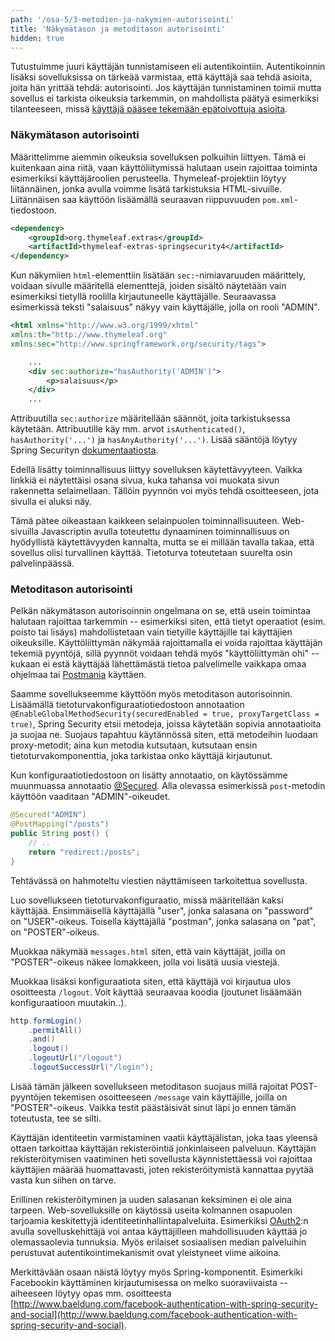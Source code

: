 ```yaml
---
path: '/osa-5/3-metodien-ja-nakymien-autorisointi'
title: 'Näkymätason ja metoditason autorisointi'
hidden: true
---
```



Tutustuimme juuri käyttäjän tunnistamiseen eli autentikointiin. Autentikoinnin lisäksi sovelluksissa on tärkeää varmistaa, että käyttäjä saa tehdä asioita, joita hän yrittää tehdä: autorisointi. Jos käyttäjän tunnistaminen toimii mutta sovellus ei tarkista oikeuksia tarkemmin, on mahdollista päätyä esimerkiksi tilanteeseen, missä [käyttäjä pääsee tekemään epätoivottuja asioita](https://www.telegraph.co.uk/technology/facebook/10251869/Mark-Zuckerberg-Facebook-profile-page-hacked.html).


### Näkymätason autorisointi

Määrittelimme aiemmin oikeuksia sovelluksen polkuihin liittyen. Tämä ei kuitenkaan aina riitä, vaan käyttöliitymissä halutaan usein rajoittaa toiminta esimerkiksi käyttäjäroolien perusteella. Thymeleaf-projektiin löytyy liitännäinen, jonka avulla voimme lisätä tarkistuksia HTML-sivuille. Liitännäisen saa käyttöön lisäämällä seuraavan riippuvuuden `pom.xml`-tiedostoon.

```xml
<dependency>
    <groupId>org.thymeleaf.extras</groupId>
    <artifactId>thymeleaf-extras-springsecurity4</artifactId>
</dependency>
```

Kun näkymiien `html`-elementtiin lisätään `sec:`-nimiavaruuden määrittely, voidaan sivulle määritellä elementtejä, joiden sisältö näytetään vain esimerkiksi tietyllä roolilla kirjautuneelle käyttäjälle. Seuraavassa esimerkissä teksti "salaisuus" näkyy vain käyttäjälle, jolla on rooli "ADMIN".


```xml
<html xmlns="http://www.w3.org/1999/xhtml"
xmlns:th="http://www.thymeleaf.org"
xmlns:sec="http://www.springframework.org/security/tags">

    ...
    <div sec:authorize="hasAuthority('ADMIN')">
        <p>salaisuus</p>
    </div>
    ...
```

Attribuutilla `sec:authorize` määritellään säännöt, joita tarkistuksessa käytetään. Attribuutille käy mm. arvot `isAuthenticated()`, `hasAuthority('...')` ja `hasAnyAuthority('...')`. Lisää sääntöjä löytyy Spring Securityn [dokumentaatiosta](https://docs.spring.io/spring-security/site/docs/current/reference/html/el-access.html).


<text-box variant='hint' name='Näkymän muutokset liittyvät käytettävyyteen'>

Edellä lisätty toiminnallisuus liittyy sovelluksen käytettävyyteen. Vaikka linkkiä ei näytettäisi osana sivua, kuka tahansa voi muokata sivun rakennetta selaimellaan. Tällöin pyynnön voi myös tehdä osoitteeseen, jota sivulla ei aluksi näy.

Tämä pätee oikeastaan kaikkeen selainpuolen toiminnallisuuteen. Web-sivuilla Javascriptin avulla toteutettu dynaaminen toiminnallisuus on hyödyllistä käytettävyyden kannalta, mutta se ei millään tavalla takaa, että sovellus olisi turvallinen käyttää. Tietoturva toteutetaan suurelta osin palvelinpäässä.

</text-box>

### Metoditason autorisointi

Pelkän näkymätason autorisoinnin ongelmana on se, että usein toimintaa halutaan rajoittaa tarkemmin -- esimerkiksi siten, että tietyt operaatiot (esim. poisto tai lisäys) mahdollistetaan vain tietyille käyttäjille tai käyttäjien oikeuksille. Käyttöliittymän näkymää rajoittamalla ei voida rajoittaa käyttäjän tekemiä pyyntöjä, sillä pyynnöt voidaan tehdä myös "käyttöliittymän ohi" -- kukaan ei estä käyttäjää lähettämästä tietoa palvelimelle vaikkapa omaa ohjelmaa tai [Postmania](https://www.getpostman.com/downloads/) käyttäen.

Saamme sovellukseemme käyttöön myös metoditason autorisoinnin. Lisäämällä tietoturvakonfiguraatiotiedostoon annotaation `@EnableGlobalMethodSecurity(securedEnabled = true, proxyTargetClass = true)`, Spring Security etsii metodeja, joissa käytetään sopivia annotaatioita ja suojaa ne. Suojaus tapahtuu käytännössä siten, että metodeihin luodaan proxy-metodit; aina kun metodia kutsutaan, kutsutaan ensin tietoturvakomponenttia, joka tarkistaa onko käyttäjä kirjautunut.

Kun konfiguraatiotiedostoon on lisätty annotaatio, on käytössämme muunmuassa annotaatio [@Secured](https://docs.spring.io/spring-security/site/docs/current/reference/html/jc.html#jc-method). Alla olevassa esimerkissä `post`-metodin käyttöön vaaditaan "ADMIN"-oikeudet.


```java
@Secured("ADMIN")
@PostMapping("/posts")
public String post() {
    // ..
    return "redirect:/posts";
}
```


<programming-exercise name='Hidden fields'>

Tehtävässä on hahmoteltu viestien näyttämiseen tarkoitettua sovellusta.

Luo sovellukseen tietoturvakonfiguraatio, missä määritellään kaksi käyttäjää. Ensimmäisellä käyttäjällä "user", jonka salasana on "password" on "USER"-oikeus. Toisella käyttäjällä "postman", jonka salasana on "pat", on "POSTER"-oikeus.

Muokkaa näkymää `messages.html` siten, että vain käyttäjät, joilla on "POSTER"-oikeus näkee lomakkeen, jolla voi lisätä uusia viestejä.

Muokkaa lisäksi konfiguraatiota siten, että käyttäjä voi kirjautua ulos osoitteesta `/logout`. Voit käyttää seuraavaa koodia (joutunet lisäämään konfiguraatioon muutakin..).

```java
http.formLogin()
    .permitAll()
    .and()
    .logout()
    .logoutUrl("/logout")
    .logoutSuccessUrl("/login");
```

Lisää tämän jälkeen sovellukseen metoditason suojaus millä rajoitat POST-pyyntöjen tekemisen osoitteeseen `/message` vain käyttäjille, joilla on "POSTER"-oikeus. Vaikka testit päästäisivät sinut läpi jo ennen tämän toteutusta, tee se silti.

</programming-exercise>

Käyttäjän identiteetin varmistaminen vaatii käyttäjälistan, joka taas yleensä ottaen tarkoittaa käyttäjän rekisteröintiä jonkinlaiseen palveluun. Käyttäjän rekisteröitymisen vaatiminen heti sovellusta käynnistettäessä voi rajoittaa käyttäjien määrää huomattavasti, joten rekisteröitymistä kannattaa pyytää vasta kun siihen on tarve.


Erillinen rekisteröityminen ja uuden salasanan keksiminen ei ole aina tarpeen. Web-sovelluksille on käytössä useita kolmannen osapuolen tarjoamia keskitettyjä identiteetinhallintapalveluita. Esimerkiksi [OAuth2](https://oauth.net/2/):n avulla sovelluskehittäjä voi antaa käyttäjilleen mahdollisuuden käyttää jo olemassaolevia tunnuksia. Myös erilaiset sosiaalisen median palveluihin perustuvat autentikointimekanismit ovat yleistyneet viime aikoina.

Merkittävään osaan näistä löytyy myös Spring-komponentit. Esimerkiki Facebookin käyttäminen kirjautumisessa on melko suoraviivaista -- aiheeseen löytyy opas mm. osoitteesta [http://www.baeldung.com/facebook-authentication-with-spring-security-and-social](http://www.baeldung.com/facebook-authentication-with-spring-security-and-social).


